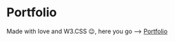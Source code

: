 # Portfolio
Made with love and W3.CSS 😉, here you go --> [Portfolio](https://bolupe.github.io/Portfolio/)
